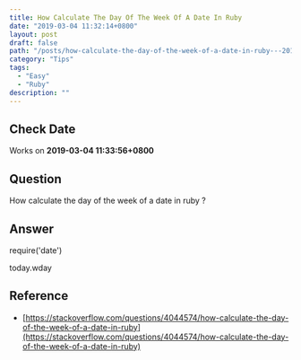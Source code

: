 ```yaml
---
title: How Calculate The Day Of The Week Of A Date In Ruby
date: "2019-03-04 11:32:14+0800"
layout: post
draft: false
path: "/posts/how-calculate-the-day-of-the-week-of-a-date-in-ruby---2019-03-04"
category: "Tips"
tags:
  - "Easy"
  - "Ruby"
description: ""
---
```


## Check Date

Works on **2019-03-04 11:33:56+0800**

## Question

How calculate the day of the week of a date in ruby ?

## Answer

  require('date')
  
  today.wday

## Reference

- [https://stackoverflow.com/questions/4044574/how-calculate-the-day-of-the-week-of-a-date-in-ruby](https://stackoverflow.com/questions/4044574/how-calculate-the-day-of-the-week-of-a-date-in-ruby)

